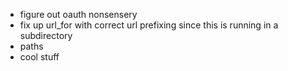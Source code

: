 * figure out oauth nonsensery
* fix up url_for with correct url prefixing since this is running in a subdirectory
* paths
* cool stuff
